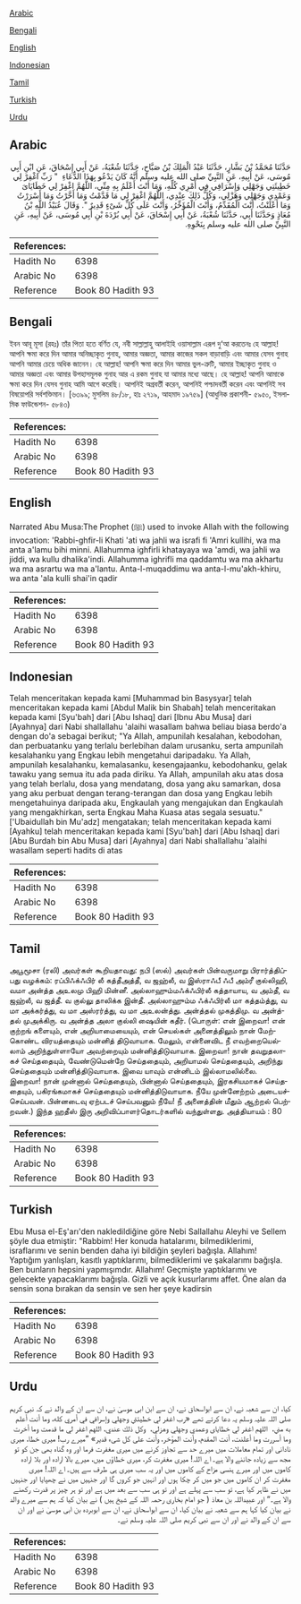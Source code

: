 [Arabic](#arabic)

[Bengali](#bengali)

[English](#english)

[Indonesian](#indonesian)

[Tamil](#tamil)

[Turkish](#turkish)

[Urdu](#urdu)

## Arabic


<div dir="rtl" lang="ar" style={{fontSize:'larger',backgroundColor:'#f8f9fa',padding:20}}>
حَدَّثَنَا مُحَمَّدُ بْنُ بَشَّارٍ، حَدَّثَنَا عَبْدُ الْمَلِكَ بْنُ صَبَّاحٍ، حَدَّثَنَا شُعْبَةُ، عَنْ أَبِي إِسْحَاقَ، عَنِ ابْنِ أَبِي مُوسَى، عَنْ أَبِيهِ، عَنِ النَّبِيِّ صلى الله عليه وسلم أَنَّهُ كَانَ يَدْعُو بِهَذَا الدُّعَاءِ ‏ "‏ رَبِّ اغْفِرْ لِي خَطِيئَتِي وَجَهْلِي وَإِسْرَافِي فِي أَمْرِي كُلِّهِ، وَمَا أَنْتَ أَعْلَمُ بِهِ مِنِّي، اللَّهُمَّ اغْفِرْ لِي خَطَايَاىَ وَعَمْدِي وَجَهْلِي وَهَزْلِي، وَكُلُّ ذَلِكَ عِنْدِي، اللَّهُمَّ اغْفِرْ لِي مَا قَدَّمْتُ وَمَا أَخَّرْتُ وَمَا أَسْرَرْتُ وَمَا أَعْلَنْتُ، أَنْتَ الْمُقَدِّمُ، وَأَنْتَ الْمُؤَخِّرُ، وَأَنْتَ عَلَى كُلِّ شَىْءٍ قَدِيرٌ ‏"‏‏.‏ وَقَالَ عُبَيْدُ اللَّهِ بْنُ مُعَاذٍ وَحَدَّثَنَا أَبِي، حَدَّثَنَا شُعْبَةُ، عَنْ أَبِي إِسْحَاقَ، عَنْ أَبِي بُرْدَةَ بْنِ أَبِي مُوسَى، عَنْ أَبِيهِ، عَنِ النَّبِيِّ صلى الله عليه وسلم‏ بِنَحْوِهِ.‏
</div>
<div style={{backgroundColor:'#f8f9fa',padding:20, marginBottom: 10}}><table> <thead> <tr> <th>References:</th> <th></th> </tr> </thead> <tbody><tr><td>Hadith No</td><td>6398</td></tr><tr><td>Arabic No</td><td>6398</td></tr><tr><td>Reference</td><td>Book 80 Hadith 93</td></tr></tbody></table></div>

## Bengali


<div dir="ltr" lang="bn" style={{fontSize:'larger',backgroundColor:'#f8f9fa',padding:20}}>
ইবন আবূ মূসা (রহঃ) তাঁর পিতা হতে বর্ণিত যে, নবী সাল্লাল্লাহু আলাইহি ওয়াসাল্লাম এরূপ দু‘আ করতেনঃ হে আল্লাহ! আপনি ক্ষমা করে দিন আমার অনিচ্ছাকৃত গুনাহ, আমার অজ্ঞতা, আমার কাজের সকল বাড়াবাড়ি এবং আমার যেসব গুনাহ আপনি আমার চেয়ে অধিক জানেন। হে আল্লাহ! আপনি ক্ষমা করে দিন আমার ভুল-ত্রুটি, আমার ইচ্ছাকৃত গুনাহ ও আমার অজ্ঞতা এবং আমার উপহাসমূলক গুনাহ আর এ রকম গুনাহ যা আমার মধ্যে আছে। হে আল্লাহ! আপনি আমাকে ক্ষমা করে দিন যেসব গুনাহ আমি আগে করেছি। আপনিই অগ্রবর্তী করেন, আপনিই পশ্চাদবর্তী করেন এবং আপনিই সব বিষয়োপরি সর্বশক্তিমান। [৬৩৯৯; মুসলিম ৪৮/১৮, হাঃ ২৭১৯, আহমাদ ১৯৭৫৯] (আধুনিক প্রকাশনী- ৫৯৫০, ইসলামিক ফাউন্ডেশন- ৫৮৪৩)
</div>
<div style={{backgroundColor:'#f8f9fa',padding:20, marginBottom: 10}}><table> <thead> <tr> <th>References:</th> <th></th> </tr> </thead> <tbody><tr><td>Hadith No</td><td>6398</td></tr><tr><td>Arabic No</td><td>6398</td></tr><tr><td>Reference</td><td>Book 80 Hadith 93</td></tr></tbody></table></div>

## English


<div dir="ltr" lang="en" style={{fontSize:'larger',backgroundColor:'#f8f9fa',padding:20}}>
Narrated Abu Musa:The Prophet (ﷺ) used to invoke Allah with the following invocation: 'Rabbi-ghfir-li Khati 'ati wa jahli wa israfi fi 'Amri kullihi, wa ma anta a'lamu bihi minni. Allahumma ighfirli khatayaya wa 'amdi, wa jahli wa jiddi, wa kullu dhalika'indi. Allahumma ighrifli ma qaddamtu wa ma akhartu wa ma asrartu wa ma a'lantu. Anta-l-muqaddimu wa anta-l-mu'akh-khiru, wa anta 'ala kulli shai'in qadir
</div>
<div style={{backgroundColor:'#f8f9fa',padding:20, marginBottom: 10}}><table> <thead> <tr> <th>References:</th> <th></th> </tr> </thead> <tbody><tr><td>Hadith No</td><td>6398</td></tr><tr><td>Arabic No</td><td>6398</td></tr><tr><td>Reference</td><td>Book 80 Hadith 93</td></tr></tbody></table></div>

## Indonesian


<div dir="ltr" lang="id" style={{fontSize:'larger',backgroundColor:'#f8f9fa',padding:20}}>
Telah menceritakan kepada kami [Muhammad bin Basysyar] telah menceritakan kepada kami [Abdul Malik bin Shabah] telah menceritakan kepada kami [Syu'bah] dari [Abu Ishaq] dari [Ibnu Abu Musa] dari [Ayahnya] dari Nabi shallallahu 'alaihi wasallam bahwa beliau biasa berdo'a dengan do'a sebagai berikut; "Ya Allah, ampunilah kesalahan, kebodohan, dan perbuatanku yang terlalu berlebihan dalam urusanku, serta ampunilah kesalahanku yang Engkau lebih mengetahui daripadaku. Ya Allah, ampunilah kesalahanku, kemalasanku, kesengajaanku, kebodohanku, gelak tawaku yang semua itu ada pada diriku. Ya Allah, ampunilah aku atas dosa yang telah berlalu, dosa yang mendatang, dosa yang aku samarkan, dosa yang aku perbuat dengan terang-terangan dan dosa yang Engkau lebih mengetahuinya daripada aku, Engkaulah yang mengajukan dan Engkaulah yang mengakhirkan, serta Engkau Maha Kuasa atas segala sesuatu." ['Ubaidullah bin Mu'adz] mengatakan; telah menceritakan kepada kami [Ayahku] telah menceritakan kepada kami [Syu'bah] dari [Abu Ishaq] dari [Abu Burdah bin Abu Musa] dari [Ayahnya] dari Nabi shallallahu 'alaihi wasallam seperti hadits di atas
</div>
<div style={{backgroundColor:'#f8f9fa',padding:20, marginBottom: 10}}><table> <thead> <tr> <th>References:</th> <th></th> </tr> </thead> <tbody><tr><td>Hadith No</td><td>6398</td></tr><tr><td>Arabic No</td><td>6398</td></tr><tr><td>Reference</td><td>Book 80 Hadith 93</td></tr></tbody></table></div>

## Tamil


<div dir="ltr" lang="ta" style={{fontSize:'larger',backgroundColor:'#f8f9fa',padding:20}}>
அபூமூசா (ரலி) அவர்கள் கூறியதாவது: நபி (ஸல்) அவர்கள் பின்வருமாறு பிரார்த்திப்பது வழக்கம்: ரப்பிஃக்ஃபிர் லீ கத்தீஅத்தீ, வ ஜஹ்லீ, வ இஸ்ராஃபீ ஃபீ அம்ரீ குல்லிஹி, வமா அன்த்த அஉலமு பிஹி மின்னீ. அல்லாஹும்மஃக்ஃபிர்லீ கத்தாயாய, வ அம்தீ, வ ஜஹ்லீ, வ ஜத்தீ. வ குல்லு தாலிக்க இன்தீ. அல்லாஹும்ம ஃக்ஃபிர்லீ மா கத்தம்த்து, வ மா அக்கர்த்து, வ மா அஸ்ரர்த்து, வ மா அஉலன்த்து. அன்த்தல் முகத்திமு. வ அன்த்தல் முஅக்கிரு. வ அன்த்த அலா குல்லி ஷையின் கதீர். (பொருள்: என் இறைவா! என் குற்றங் களையும், என் அறியாமையையும், என் செயல்கள் அனைத்திலும் நான் மேற்கொண்ட விரயத்தையும் மன்னித் திடுவாயாக. மேலும், என்னைவிட நீ எவற்றையெல்லாம் அறிந்துள்ளாயோ அவற்றையும் மன்னித்திடுவாயாக. இறைவா! நான் தவறுதலாகச் செய்ததையும், வேண்டுமென்றே செய்ததையும், அறியாமல் செய்ததையும், அறிந்து செய்ததையும் மன்னித்திடுவாயாக. இவை யாவும் என்னிடம் இல்லாமலில்லை. இறைவா! நான் முன்னால் செய்ததையும், பின்னால் செய்ததையும், இரகசியமாகச் செய்ததையும், பகிரங்கமாகச் செய்ததையும் மன்னித்திடுவாயாக. நீயே முன்னேற்றம் அடையச்செய்பவன். பின்னடைவு ஏற்படச் செய்பவனும் நீயே! நீ அனைத்தின் மீதும் ஆற்றல் பெற்றவன்.) இந்த ஹதீஸ் இரு அறிவிப்பாளர்தொடர்களில் வந்துள்ளது. அத்தியாயம் : 80
</div>
<div style={{backgroundColor:'#f8f9fa',padding:20, marginBottom: 10}}><table> <thead> <tr> <th>References:</th> <th></th> </tr> </thead> <tbody><tr><td>Hadith No</td><td>6398</td></tr><tr><td>Arabic No</td><td>6398</td></tr><tr><td>Reference</td><td>Book 80 Hadith 93</td></tr></tbody></table></div>

## Turkish


<div dir="ltr" lang="tr" style={{fontSize:'larger',backgroundColor:'#f8f9fa',padding:20}}>
Ebu Musa el-Eş'arı'den nakledildiğine göre Nebi Sallallahu Aleyhi ve Sellem şöyle dua etmiştir: "Rabbim! Her konuda hatalarımı, bilmediklerimi, israflarımı ve senin benden daha iyi bildiğin şeyleri bağışla. Allahım! Yaptığım yanlışları, kasıtlı yaptıklarımı, bilmediklerimi ve şakalarımı bağışla. Ben bunların hepsini yapmışımdır. Allahım! Geçmişte yaptıklarımı ve gelecekte yapacaklarımı bağışla. Gizli ve açık kusurlarımı affet. Öne alan da sensin sona bırakan da sensin ve sen her şeye kadirsin
</div>
<div style={{backgroundColor:'#f8f9fa',padding:20, marginBottom: 10}}><table> <thead> <tr> <th>References:</th> <th></th> </tr> </thead> <tbody><tr><td>Hadith No</td><td>6398</td></tr><tr><td>Arabic No</td><td>6398</td></tr><tr><td>Reference</td><td>Book 80 Hadith 93</td></tr></tbody></table></div>

## Urdu


<div dir="rtl" lang="ur" style={{fontSize:'larger',backgroundColor:'#f8f9fa',padding:20}}>
کیا، ان سے شعبہ نے، ان سے ابواسحاق نے، ان سے ابن ابی موسیٰ نے، ان سے ان کے والد نے کہ نبی کریم صلی اللہ علیہ وسلم یہ دعا کرتے تھے «رب اغفر لي خطيئتي وجهلي وإسرافي في أمري كله،‏‏‏‏ وما أنت أعلم به مني،‏‏‏‏ ‏‏‏‏ اللهم اغفر لي خطاياى وعمدي وجهلي وهزلي،‏‏‏‏ ‏‏‏‏ وكل ذلك عندي،‏‏‏‏ اللهم اغفر لي ما قدمت وما أخرت وما أسررت وما أعلنت،‏‏‏‏ أنت المقدم،‏‏‏‏ وأنت المؤخر،‏‏‏‏ وأنت على كل شىء قدير» ”میرے رب! میری خطا، میری نادانی اور تمام معاملات میں میرے حد سے تجاوز کرنے میں میری مغفرت فرما اور وہ گناہ بھی جن کو تو مجھ سے زیادہ جاننے والا ہے۔ اے اللہ! میری مغفرت کر، میری خطاؤں میں، میرے بالا ارادہ اور بلا ارادہ کاموں میں اور میرے ہنسی مزاح کے کاموں میں اور یہ سب میری ہی طرف سے ہیں۔ اے اللہ! میری مغفرت کر ان کاموں میں جو میں کر چکا ہوں اور انہیں جو کروں گا اور جنہیں میں نے چھپایا اور جنہیں میں نے ظاہر کیا ہے، تو سب سے پہلے ہے اور تو ہی سب سے بعد میں ہے اور تو ہر چیز پر قدرت رکھنے والا ہے۔“ اور عبیداللہ بن معاذ ( جو امام بخاری رحمہ اللہ کے شیخ ہیں ) نے بیان کیا کہ ہم سے میرے والد نے بیان کیا کہا ہم سے شعبہ نے بیان کیا، ان سے ابواسحاق نے، ان سے ابوبردہ بن ابی موسیٰ نے اور ان سے ان کے والد نے اور ان سے نبی کریم صلی اللہ علیہ وسلم نے۔
</div>
<div style={{backgroundColor:'#f8f9fa',padding:20, marginBottom: 10}}><table> <thead> <tr> <th>References:</th> <th></th> </tr> </thead> <tbody><tr><td>Hadith No</td><td>6398</td></tr><tr><td>Arabic No</td><td>6398</td></tr><tr><td>Reference</td><td>Book 80 Hadith 93</td></tr></tbody></table></div>